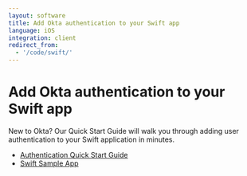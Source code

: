 ```yaml
---
layout: software
title: Add Okta authentication to your Swift app
language: iOS
integration: client
redirect_from:
  - '/code/swift/'
---
```


# Add Okta authentication to your Swift app

New to Okta? Our Quick Start Guide will walk you through adding user authentication to your Swift application in minutes.

<ul class='code-list'>
  <li>
    <a href='/quickstart/#/ios/java/generic' class='code-button inverse' data-proofer-ignore>
      <span class='code-icon launch-16'></span><span>Authentication Quick Start Guide</span>
    </a>
  </li>
  <li>
    <a href='https://github.com/okta/okta-sdk-appauth-ios' class='code-button'>
      <span class='fa fa-github'></span><span>Swift Sample App</span>
    </a>
  </li>
</ul>